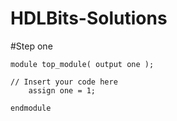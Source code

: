 # HDLBits-Solutions

#Step one
```
module top_module( output one );

// Insert your code here
    assign one = 1;

endmodule

```
